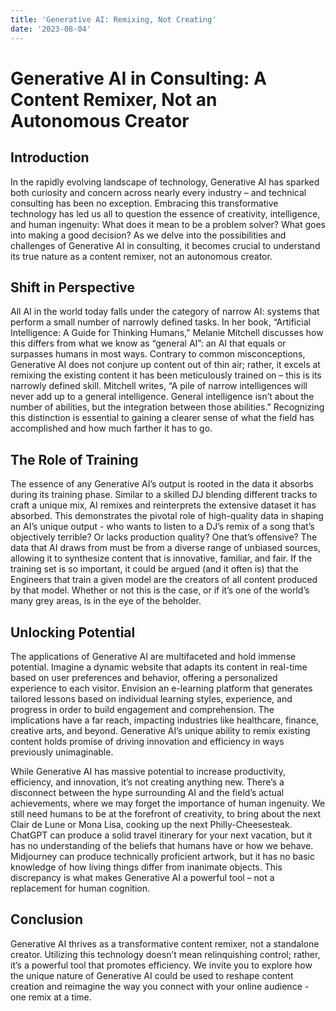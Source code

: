```yaml
---
title: 'Generative AI: Remixing, Not Creating'
date: '2023-08-04'
---
```


# Generative AI in Consulting: A Content Remixer, Not an Autonomous Creator

## Introduction

In the rapidly evolving landscape of technology, Generative AI has sparked both curiosity and concern across nearly every industry – and technical consulting has been no exception. Embracing this transformative technology has led us all to question the essence of creativity, intelligence, and human ingenuity: What does it mean to be a problem solver? What goes into making a good decision? As we delve into the possibilities and challenges of Generative AI in consulting, it becomes crucial to understand its true nature as a content remixer, not an autonomous creator.

## Shift in Perspective

All AI in the world today falls under the category of narrow AI: systems that perform a small number of narrowly defined tasks. In her book, “Artificial Intelligence: A Guide for Thinking Humans,” Melanie Mitchell discusses how this differs from what we know as “general AI”: an AI that equals or surpasses humans in most ways. Contrary to common misconceptions, Generative AI does not conjure up content out of thin air; rather, it excels at remixing the existing content it has been meticulously trained on – this is its narrowly defined skill. Mitchell writes, “A pile of narrow intelligences will never add up to a general intelligence. General intelligence isn’t about the number of abilities, but the integration between those abilities.” Recognizing this distinction is essential to gaining a clearer sense of what the field has accomplished and how much farther it has to go.

## The Role of Training

The essence of any Generative AI’s output is rooted in the data it absorbs during its training phase. Similar to a skilled DJ blending different tracks to craft a unique mix, AI remixes and reinterprets the extensive dataset it has absorbed. This demonstrates the pivotal role of high-quality data in shaping an AI’s unique output - who wants to listen to a DJ’s remix of a song that’s objectively terrible? Or lacks production quality? One that’s offensive? The data that AI draws from must be from a diverse range of unbiased sources, allowing it to synthesize content that is innovative, familiar, and fair. If the training set is so important, it could be argued (and it often is) that the Engineers that train a given model are the creators of all content produced by that model. Whether or not this is the case, or if it’s one of the world’s many grey areas, is in the eye of the beholder.

## Unlocking Potential

The applications of Generative AI are multifaceted and hold immense potential. Imagine a dynamic website that adapts its content in real-time based on user preferences and behavior, offering a personalized experience to each visitor. Envision an e-learning platform that generates tailored lessons based on individual learning styles, experience, and progress in order to build engagement and comprehension. The implications have a far reach, impacting industries like healthcare, finance, creative arts, and beyond. Generative AI’s unique ability to remix existing content holds promise of driving innovation and efficiency in ways previously unimaginable.

While Generative AI has massive potential to increase productivity, efficiency, and innovation, it’s not creating anything new. There’s a disconnect between the hype surrounding AI and the field’s actual achievements, where we may forget the importance of human ingenuity. We still need humans to be at the forefront of creativity, to bring about the next Clair de Lune or Mona Lisa, cooking up the next Philly-Cheesesteak. ChatGPT can produce a solid travel itinerary for your next vacation, but it has no understanding of the beliefs that humans have or how we behave. Midjourney can produce technically proficient artwork, but it has no basic knowledge of how living things differ from inanimate objects. This discrepancy is what makes Generative AI a powerful tool – not a replacement for human cognition.

## Conclusion

Generative AI thrives as a transformative content remixer, not a standalone creator. Utilizing this technology doesn’t mean relinquishing control; rather, it’s a powerful tool that promotes efficiency. We invite you to explore how the unique nature of Generative AI could be used to reshape content creation and reimagine the way you connect with your online audience - one remix at a time.
